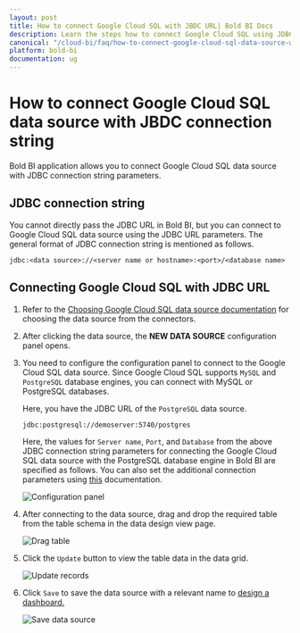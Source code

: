 ```yaml
---
layout: post
title: How to connect Google Cloud SQL with JBDC URL| Bold BI Docs
description: Learn the steps how to connect Google Cloud SQL using JDBC connection string (or URL) of MySQL or PostgreSQL databases in Embedded Bold BI Web designer.
canonical: "/cloud-bi/faq/how-to-connect-google-cloud-sql-data-source-with-jdbc-connection/"
platform: bold-bi
documentation: ug
---
```

# How to connect Google Cloud SQL data source with JBDC connection string

Bold BI application allows you to connect Google Cloud SQL data source with JDBC connection string parameters.

## JDBC connection string

You cannot directly pass the JDBC URL in Bold BI, but you can connect to Google Cloud SQL data source using the JDBC URL parameters. The general format of JDBC connection string is mentioned as follows. 

`jdbc:<data source>://<server name or hostname>:<port>/<database name>`

## Connecting Google Cloud SQL with JDBC URL
 
1.  Refer to the [Choosing Google Cloud SQL data source documentation](https://help.boldbi.com/embedded-bi/working-with-data-source/data-connectors/google-cloud-sql/#choose-google-cloud-sql-data-source) for choosing the data source from the connectors.

2.	After clicking the data source, the **NEW DATA SOURCE** configuration panel opens.

3.	You need to configure the configuration panel to connect to the Google Cloud SQL data source. Since Google Cloud SQL supports `MySQL` and `PostgreSQL` database engines, you can connect with MySQL or PostgreSQL databases.

    Here, you have the JDBC URL of the `PostgreSQL` data source.
	
    `jdbc:postgresql://demoserver:5740/postgres`

    Here, the values for `Server name`, `Port`, and `Database` from the above JDBC connection string parameters for connecting the Google Cloud SQL data source with the PostgreSQL database engine in Bold BI are specified as follows. You can also set the additional connection parameters using [this](https://help.boldbi.com/embedded-bi/faq/how-to-enable-ssl-through-connection-parameters-for-postgresql-data-source/) documentation.

    ![Configuration panel](/bold-bi-docs/static/assets/embedded/faq/images/configure-cloud-sql.png#max-width=55%)
	
4.	After connecting to the data source, drag and drop the required table from the table schema in the data design view page.
 
    ![Drag table](/bold-bi-docs/static/assets/embedded/faq/images/drag-cloud-sql.png#max-width=100%)
	 
5.	Click the `Update` button to view the table data in the data grid.

    ![Update records](/bold-bi-docs/static/assets/embedded/faq/images/update-cloud-sql.png#max-width=100%)
	
6.	Click `Save` to save the data source with a relevant name to [design a dashboard.](https://help.boldbi.com/embedded-bi/working-with-dashboards/)

    ![Save data source](/bold-bi-docs/static/assets/embedded/faq/images/save-cloud-sql.png#max-width=100%)
	